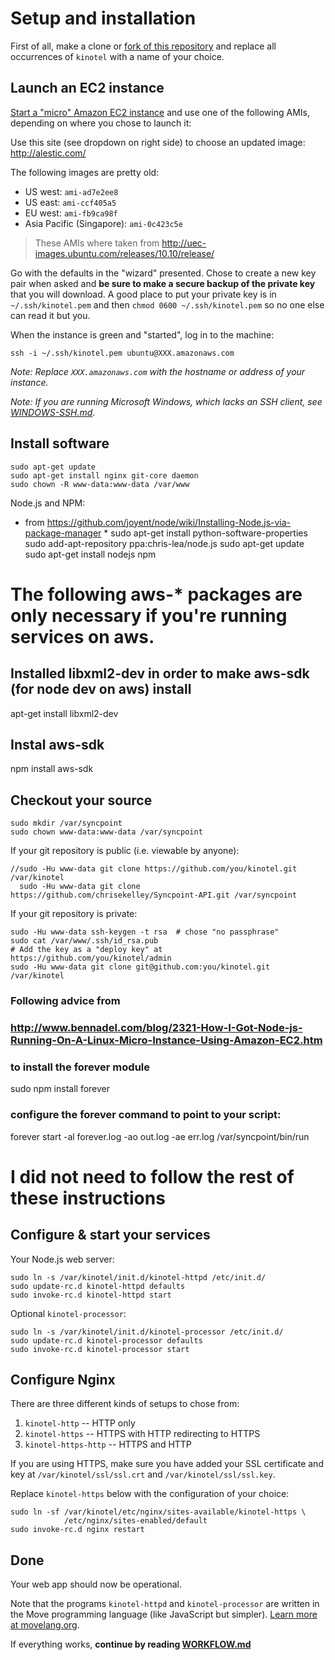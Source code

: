 # Setup and installation

First of all, make a clone or [fork of this repository](http://help.github.com/fork-a-repo/) and replace all occurrences of `kinotel` with a name of your choice.

## Launch an EC2 instance

[Start a "micro" Amazon EC2 instance](https://console.aws.amazon.com/ec2/home) and use one of the following AMIs, depending on where you chose to launch it:

Use this site (see dropdown on right side) to choose an updated image: http://alestic.com/

The following images are pretty old:

- US west: `ami-ad7e2ee8`
- US east: `ami-ccf405a5`
- EU west: `ami-fb9ca98f`
- Asia Pacific (Singapore): `ami-0c423c5e`

> These AMIs where taken from <http://uec-images.ubuntu.com/releases/10.10/release/>

Go with the defaults in the "wizard" presented. Chose to create a new key pair when asked and **be sure to make a secure backup of the private key** that you will download. A good place to put your private key is in `~/.ssh/kinotel.pem` and then `chmod 0600 ~/.ssh/kinotel.pem` so no one else can read it but you.

When the instance is green and "started", log in to the machine:

    ssh -i ~/.ssh/kinotel.pem ubuntu@XXX.amazonaws.com

*Note: Replace `XXX.amazonaws.com` with the hostname or address of your instance.*

*Note: If you are running Microsoft Windows, which lacks an SSH client, see [WINDOWS-SSH.md](WINDOWS-SSH.md#readme)*.

## Install software

    sudo apt-get update
    sudo apt-get install nginx git-core daemon
    sudo chown -R www-data:www-data /var/www

Node.js and NPM:

* from https://github.com/joyent/node/wiki/Installing-Node.js-via-package-manager *
sudo apt-get install python-software-properties
sudo add-apt-repository ppa:chris-lea/node.js
sudo apt-get update
sudo apt-get install nodejs npm

# The following aws-* packages are only necessary if you're running services on aws.

## Installed libxml2-dev in order to make aws-sdk (for node dev on aws) install

apt-get install libxml2-dev

## Instal aws-sdk

npm install aws-sdk

## Checkout your source

    sudo mkdir /var/syncpoint
    sudo chown www-data:www-data /var/syncpoint

If your git repository is public (i.e. viewable by anyone):

    //sudo -Hu www-data git clone https://github.com/you/kinotel.git /var/kinotel
      sudo -Hu www-data git clone https://github.com/chrisekelley/Syncpoint-API.git /var/syncpoint

If your git repository is private:

    sudo -Hu www-data ssh-keygen -t rsa  # chose "no passphrase"
    sudo cat /var/www/.ssh/id_rsa.pub
    # Add the key as a "deploy key" at https://github.com/you/kinotel/admin
    sudo -Hu www-data git clone git@github.com:you/kinotel.git /var/kinotel

### Following advice from 
### http://www.bennadel.com/blog/2321-How-I-Got-Node-js-Running-On-A-Linux-Micro-Instance-Using-Amazon-EC2.htm
### to install the forever module

sudo npm install forever

### configure the forever command to point to your script:

forever start -al forever.log -ao out.log -ae err.log /var/syncpoint/bin/run

# I did not need to follow the rest of these instructions

## Configure & start your services

Your Node.js web server:

    sudo ln -s /var/kinotel/init.d/kinotel-httpd /etc/init.d/
    sudo update-rc.d kinotel-httpd defaults
    sudo invoke-rc.d kinotel-httpd start
    
Optional `kinotel-processor`:
    
    sudo ln -s /var/kinotel/init.d/kinotel-processor /etc/init.d/
    sudo update-rc.d kinotel-processor defaults
    sudo invoke-rc.d kinotel-processor start


## Configure Nginx

There are three different kinds of setups to chose from:

1. `kinotel-http` -- HTTP only
2. `kinotel-https` -- HTTPS with HTTP redirecting to HTTPS
3. `kinotel-https-http` -- HTTPS and HTTP

If you are using HTTPS, make sure you have added your SSL certificate and key at `/var/kinotel/ssl/ssl.crt` and `/var/kinotel/ssl/ssl.key`.

Replace `kinotel-https` below with the configuration of your choice:

    sudo ln -sf /var/kinotel/etc/nginx/sites-available/kinotel-https \
                /etc/nginx/sites-enabled/default
    sudo invoke-rc.d nginx restart


## Done

Your web app should now be operational.

Note that the programs `kinotel-httpd` and `kinotel-processor` are written in the Move programming language (like JavaScript but simpler). [Learn more at movelang.org](http://movelang.org/).

If everything works, **continue by reading [WORKFLOW.md](https://github.com/rsms/ec2-webapp/blob/master/WORKFLOW.md#readme)**
